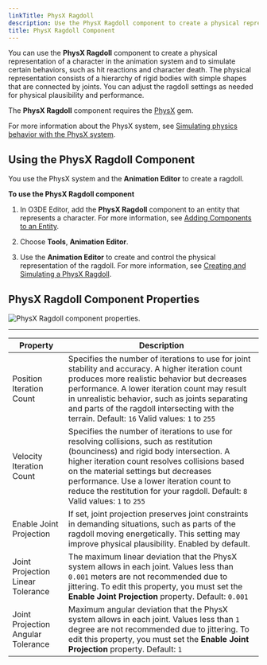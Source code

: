 ```yaml
---
linkTitle: PhysX Ragdoll
description: Use the PhysX Ragdoll component to create a physical representation of a character in the Open 3D Engine (O3DE) Animation Editor.
title: PhysX Ragdoll Component
---
```




You can use the **PhysX Ragdoll** component to create a physical representation of a character in the animation system and to simulate certain behaviors, such as hit reactions and character death. The physical representation consists of a hierarchy of rigid bodies with simple shapes that are connected by joints. You can adjust the ragdoll settings as needed for physical plausibility and performance.

The **PhysX Ragdoll** component requires the [PhysX](/docs/user-guide/gems/reference/physics/nvidia/physx/) gem.

For more information about the PhysX system, see [Simulating physics behavior with the PhysX system](/docs/user-guide/interactivity/physics/nvidia-physx/).

## Using the PhysX Ragdoll Component 

You use the PhysX system and the **Animation Editor** to create a ragdoll.

**To use the PhysX Ragdoll component**

1. In O3DE Editor, add the **PhysX Ragdoll** component to an entity that represents a character. For more information, see [Adding Components to an Entity](/docs/user-guide/components/reference/#adding-components-to-an-entity).

1. Choose **Tools**, **Animation Editor**.

1. Use the **Animation Editor** to create and control the physical representation of the ragdoll. For more information, see [Creating and Simulating a PhysX Ragdoll](/docs/user-guide/visualization/animation/animation-editor/ragdoll/).

## PhysX Ragdoll Component Properties 

![PhysX Ragdoll component properties.](/images/user-guide/component/physx/ui-physx-ragdoll-component-properties.png)


****

| Property | Description |
| --- | --- |
| Position Iteration Count |  Specifies the number of iterations to use for joint stability and accuracy.  A higher iteration count produces more realistic behavior but decreases performance.  A lower iteration count may result in unrealistic behavior, such as joints separating and parts of the ragdoll intersecting with the terrain. Default: `16` Valid values: `1` to `255`  |
| Velocity Iteration Count |  Specifies the number of iterations to use for resolving collisions, such as restitution (bounciness) and rigid body intersection.  A higher iteration count resolves collisions based on the material settings but decreases performance.  Use a lower iteration count to reduce the restitution for your ragdoll. Default: `8` Valid values: `1` to `255`  |
| Enable Joint Projection |  If set, joint projection preserves joint constraints in demanding situations, such as parts of the ragdoll moving energetically. This setting may improve physical plausibility. Enabled by default.  |
| Joint Projection Linear Tolerance |  The maximum linear deviation that the PhysX system allows in each joint. Values less than `0.001` meters are not recommended due to jittering.  To edit this property, you must set the **Enable Joint Projection** property. Default: `0.001`  |
| Joint Projection Angular Tolerance |  Maximum angular deviation that the PhysX system allows in each joint. Values less than `1` degree are not recommended due to jittering.  To edit this property, you must set the **Enable Joint Projection** property. Default: `1`  |

